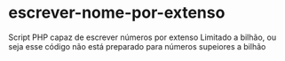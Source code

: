 # escrever-nome-por-extenso
Script PHP capaz de escrever números por extenso
Limitado a bilhão, ou seja esse código não está preparado para números supeiores a bilhão
